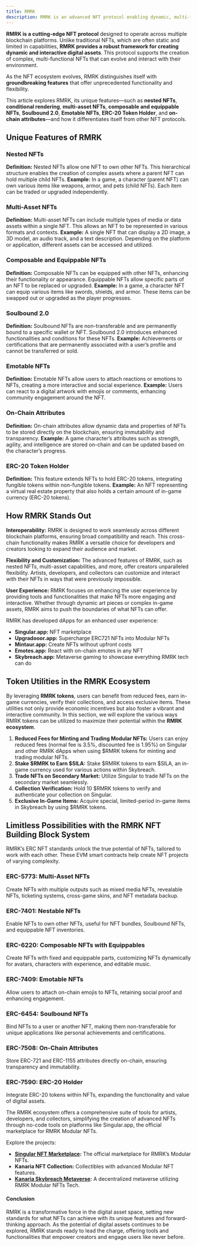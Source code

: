 ```yaml
---
title: RMRK
description: RMRK is an advanced NFT protocol enabling dynamic, multi-functional, and interoperable digital assets across multiple blockchain platforms.
---
```


**RMRK is a cutting-edge NFT protocol** designed to operate across multiple blockchain platforms. Unlike traditional NFTs, which are often static and limited in capabilities, **RMRK provides a robust framework for creating dynamic and interactive digital assets**. This protocol supports the creation of complex, multi-functional NFTs that can evolve and interact with their environment.

As the NFT ecosystem evolves, RMRK distinguishes itself with **groundbreaking features** that offer unprecedented functionality and flexibility.

This article explores RMRK, its unique features—such as **nested NFTs**, **conditional rendering**, **multi-asset NFTs**, **composable and equippable NFTs**, **Soulbound 2.0**, **Emotable NFTs**, **ERC-20 Token Holder**, and **on-chain attributes**—and how it differentiates itself from other NFT protocols.

Unique Features of RMRK
-----------------------

### Nested NFTs

**Definition:** Nested NFTs allow one NFT to own other NFTs. This hierarchical structure enables the creation of complex assets where a parent NFT can hold multiple child NFTs. **Example:** In a game, a character (parent NFT) can own various items like weapons, armor, and pets (child NFTs). Each item can be traded or upgraded independently.

### Multi-Asset NFTs

**Definition:** Multi-asset NFTs can include multiple types of media or data assets within a single NFT. This allows an NFT to be represented in various formats and contexts. **Example:** A single NFT that can display a 2D image, a 3D model, an audio track, and a text description. Depending on the platform or application, different assets can be accessed and utilized.

### Composable and Equippable NFTs

**Definition:** Composable NFTs can be equipped with other NFTs, enhancing their functionality or appearance. Equippable NFTs allow specific parts of an NFT to be replaced or upgraded. **Example:** In a game, a character NFT can equip various items like swords, shields, and armor. These items can be swapped out or upgraded as the player progresses.

### Soulbound 2.0

**Definition:** Soulbound NFTs are non-transferable and are permanently bound to a specific wallet or NFT. Soulbound 2.0 introduces enhanced functionalities and conditions for these NFTs. **Example:** Achievements or certifications that are permanently associated with a user’s profile and cannot be transferred or sold.

### Emotable NFTs

**Definition:** Emotable NFTs allow users to attach reactions or emotions to NFTs, creating a more interactive and social experience. **Example:** Users can react to a digital artwork with emojis or comments, enhancing community engagement around the NFT.

### On-Chain Attributes

**Definition:** On-chain attributes allow dynamic data and properties of NFTs to be stored directly on the blockchain, ensuring immutability and transparency. **Example:** A game character’s attributes such as strength, agility, and intelligence are stored on-chain and can be updated based on the character’s progress.

### ERC-20 Token Holder

**Definition:** This feature extends NFTs to hold ERC-20 tokens, integrating fungible tokens within non-fungible tokens. **Example:** An NFT representing a virtual real estate property that also holds a certain amount of in-game currency (ERC-20 tokens).

How RMRK Stands Out
-------------------

**Interoperability:** RMRK is designed to work seamlessly across different blockchain platforms, ensuring broad compatibility and reach. This cross-chain functionality makes RMRK a versatile choice for developers and creators looking to expand their audience and market.

**Flexibility and Customization:** The advanced features of RMRK, such as nested NFTs, multi-asset capabilities, and more, offer creators unparalleled flexibility. Artists, developers, and collectors can customize and interact with their NFTs in ways that were previously impossible.

**User Experience:** RMRK focuses on enhancing the user experience by providing tools and functionalities that make NFTs more engaging and interactive. Whether through dynamic art pieces or complex in-game assets, RMRK aims to push the boundaries of what NFTs can offer.

RMRK has developed dApps for an enhanced user experience:

- **Singular.app:** NFT marketplace
- **Upgradooor.app:** Supercharge ERC721 NFTs into Modular NFTs
- **Mintaur.app:** Create NFTs without upfront costs
- **Emotes.app:** React with on-chain emotes in any NFT
- **Skybreach.app:** Metaverse gaming to showcase everything RMRK tech can do

Token Utilities in the RMRK Ecosystem
-------------------------------------

By leveraging **RMRK tokens**, users can benefit from reduced fees, earn in-game currencies, verify their collections, and access exclusive items. These utilities not only provide economic incentives but also foster a vibrant and interactive community. In this section, we will explore the various ways RMRK tokens can be utilized to maximize their potential within the **RMRK ecosystem**.

1. **Reduced Fees for Minting and Trading Modular NFTs:** Users can enjoy reduced fees (normal fee is 3.5%, discounted fee is 1.95%) on Singular and other RMRK dApps when using $RMRK tokens for minting and trading modular NFTs.
2. **Stake $RMRK to Earn $SILA:** Stake $RMRK tokens to earn $SILA, an in-game currency used for various actions within Skybreach.
3. **Trade NFTs on Secondary Market:** Utilize Singular to trade NFTs on the secondary market seamlessly.
4. **Collection Verification:** Hold 10 $RMRK tokens to verify and authenticate your collection on Singular.
5. **Exclusive In-Game Items:** Acquire special, limited-period in-game items in Skybreach by using $RMRK tokens.

Limitless Possibilities with the RMRK NFT Building Block System
---------------------------------------------------------------

RMRK’s ERC NFT standards unlock the true potential of NFTs, tailored to work with each other. These EVM smart contracts help create NFT projects of varying complexity.

### ERC-5773: Multi-Asset NFTs

Create NFTs with multiple outputs such as mixed media NFTs, revealable NFTs, ticketing systems, cross-game skins, and NFT metadata backup.

### ERC-7401: Nestable NFTs

Enable NFTs to own other NFTs, useful for NFT bundles, Soulbound NFTs, and equippable NFT inventories.

### ERC-6220: Composable NFTs with Equippables

Create NFTs with fixed and equippable parts, customizing NFTs dynamically for avatars, characters with experience, and editable music.

### ERC-7409: Emotable NFTs

Allow users to attach on-chain emojis to NFTs, retaining social proof and enhancing engagement.

### ERC-6454: Soulbound NFTs

Bind NFTs to a user or another NFT, making them non-transferable for unique applications like personal achievements and certifications.

### ERC-7508: On-Chain Attributes

Store ERC-721 and ERC-1155 attributes directly on-chain, ensuring transparency and immutability.

### ERC-7590: ERC-20 Holder

Integrate ERC-20 tokens within NFTs, expanding the functionality and value of digital assets.

The RMRK ecosystem offers a comprehensive suite of tools for artists, developers, and collectors, simplifying the creation of advanced NFTs through no-code tools on platforms like Singular.app, the official marketplace for RMRK Modular NFTs.

Explore the projects:

- **[Singular NFT Marketplace](https://dablock.com/dapps/singular-nft-marketplace/):** The official marketplace for RMRK’s Modular NFTs.
- **Kanaria NFT Collection:** Collectibles with advanced Modular NFT features.
- **[Kanaria Skybreach Metaverse](https://dablock.com/dapps/skybreach/):** A decentralized metaverse utilizing RMRK Modular NFTs Tech.

#### Conclusion

RMRK is a transformative force in the digital asset space, setting new standards for what NFTs can achieve with its unique features and forward-thinking approach. As the potential of digital assets continues to be explored, RMRK stands ready to lead the charge, offering tools and functionalities that empower creators and engage users like never before.